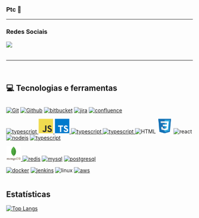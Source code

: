 ### Ptc 👋

---
### Redes Sociais

<a href="https://www.linkedin.com/in/patric-maffi-6094a82a/"><img src="https://img.shields.io/badge/LinkedIn-0077B5?style=for-the-badge&logo=linkedin&logoColor=white"/></a>
<br/>
<br/>

---

<br/>


## 💻 Tecnologias e ferramentas
<div style="display: inline-block">

<a href="https://git-scm.com"> <img alt="Git" height="40" width="40" src="https://cdn.jsdelivr.net/gh/devicons/devicon/icons/git/git-original.svg"></a>
<a href="https://github.com"><img alt="Github" height="40" width="40" src="https://img.icons8.com/glyph-neue/64/FFFFFF/github.png"></a>
<a href="https://bitbucket.org" target="_blank"><img src="https://cdn.jsdelivr.net/gh/devicons/devicon/icons/bitbucket/bitbucket-original.svg" alt="bitbucket" width="40" height="40"/></a>
<a href="https://www.atlassian.com/br/software/jira" target="_blank"><img src="https://cdn.jsdelivr.net/gh/devicons/devicon/icons/jira/jira-original.svg" alt="jira" width="40" height="40"/></a>
<a href="https://www.atlassian.com/br/software/confluence" target="_blank"><img src="https://cdn.jsdelivr.net/gh/devicons/devicon/icons/confluence/confluence-original.svg" alt="confluence" width="40" height="40"/></a>

<a href="https://www.java.com/" target="_blank"> <img src="https://th.bing.com/th/id/R.93bfde6810fd1bf6dc7d14cc7471e176?rik=1uby5G9Hvnv7RA&riu=http%3a%2f%2fdis.um.es%2f~lopezquesada%2fdocumentos%2fIES_1314%2fIAW%2fcurso%2fUT3%2fjava%2fjava3%2fimages%2fjava.png&ehk=%2fsNk3Dh3jISLm7TJcgQoS8bw16ZVfCsxT1EfZNYfnfE%3d&risl=&pid=ImgRaw&r=0" alt="typescript" width="40" height="40"/> </a>
<a href="https://developer.mozilla.org/en-US/docs/Web/JavaScript" target="_blank"> <img src="https://raw.githubusercontent.com/devicons/devicon/master/icons/javascript/javascript-original.svg" alt="javascript" width="40" height="40"/> </a>
<a href="https://www.typescriptlang.org/" target="_blank"> <img src="https://raw.githubusercontent.com/devicons/devicon/master/icons/typescript/typescript-original.svg" alt="typescript" width="40" height="40"/> </a>
<a href="https://www.typescriptlang.org/" target="_blank"> <img src="https://www.polform.eu/wp-content/uploads/2017/11/c.png" alt="typescript" width="40" height="40"/> </a>
<a href="https://kotlinlang.org/" target="_blank"> <img src="https://cdn.freebiesupply.com/logos/thumbs/2x/kotlin-1-logo.png" alt="typescript" width="40" height="40"/> </a>
<img alt="HTML" height="40" width="40" src="https://cdn.jsdelivr.net/gh/devicons/devicon/icons/html5/html5-original.svg">
<img alt="CSS" height="40" width="40" src="https://raw.githubusercontent.com/devicons/devicon/master/icons/css3/css3-original.svg">
<img src="https://cdn.jsdelivr.net/gh/devicons/devicon/icons/react/react-original.svg" alt="react" width="40" height="40"/>
<a href="https://nodejs.org/en/" target="_blank"><img src="https://cdn.jsdelivr.net/gh/devicons/devicon/icons/nodejs/nodejs-original.svg" alt="nodejs" width="40" height="40"/></a>
<a href="https://nestjs.com" target="_blank">
<img src="https://d33wubrfki0l68.cloudfront.net/e937e774cbbe23635999615ad5d7732decad182a/26072/logo-small.ede75a6b.svg" alt="typescript" width="40" height="40"/></a>


<a href="https://www.mongodb.com/" target="_blank"> <img src="https://raw.githubusercontent.com/devicons/devicon/master/icons/mongodb/mongodb-original-wordmark.svg" alt="mongodb" width="40" height="40"/> </a> 
<a href="https://redis.io" target="_blank"><img src="https://cdn.jsdelivr.net/gh/devicons/devicon/icons/redis/redis-original.svg" alt="redis" width="40" height="40"/></a>
<a href="https://www.mysql.com
" target="_blank"><img src="https://cdn.jsdelivr.net/gh/devicons/devicon/icons/mysql/mysql-original.svg" alt="mysql" width="40" height="40"/></a>
<a href="https://www.postgresql.org
" target="_blank"><img src="https://cdn.jsdelivr.net/gh/devicons/devicon/icons/postgresql/postgresql-original.svg" alt="postgresql" width="40" height="40"/></a>

<a href="https://www.docker.com" target="_blank"><img src="https://cdn.jsdelivr.net/gh/devicons/devicon/icons/docker/docker-original.svg" alt="docker" width="40" height="40"/></a>
<a href="https://www.jenkins.io" target="_blank"><img src="https://cdn.jsdelivr.net/gh/devicons/devicon/icons/jenkins/jenkins-original.svg" alt="jenkins" width="40" height="40"/></a>
<img src="https://cdn.jsdelivr.net/gh/devicons/devicon/icons/linux/linux-original.svg" alt="linux" width="40" height="40"/>
<a href="https://aws.amazon.com/" target="_blank"><img src="https://lavca.org/app/uploads/2019/10/aws-logo-square.png" alt="aws" width="40" height="40"/></a>
</div>

## Estatísticas

[![Top Langs](https://github-readme-stats-git-masterrstaa-rickstaa.vercel.app/api/top-langs/?username=patricmaffi&layout=compact)](https://github.com/patricmaffi)
